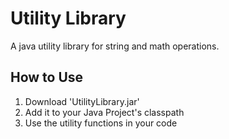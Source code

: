 # Utility Library
A java utility library for string and math operations.

## How to Use
1. Download 'UtilityLibrary.jar'
2. Add it to your Java Project's classpath
3. Use the utility functions in your code
